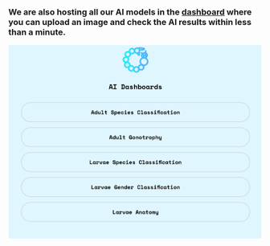 ### We are also hosting all our AI models in the [dashboard](https://linktr.ee/larvae_dashboards) where you can upload an image and check the AI results within less than a minute.

![dashboards.png](https://github.com/FarhatBuet14/mosquitoAI/blob/main/dashboards.png)